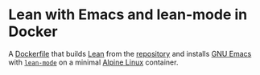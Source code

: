 # Lean with Emacs and lean-mode in Docker

A [Dockerfile](Dockerfile) that builds [Lean](https://leanprover.github.io/)
from the [repository](https://github.com/leanprover/lean) and installs [GNU
Emacs](https://www.gnu.org/software/emacs/) with
[`lean-mode`](https://github.com/leanprover/lean/blob/master/src/emacs/README.md)
on a minimal [Alpine Linux](https://www.alpinelinux.org/) container.

